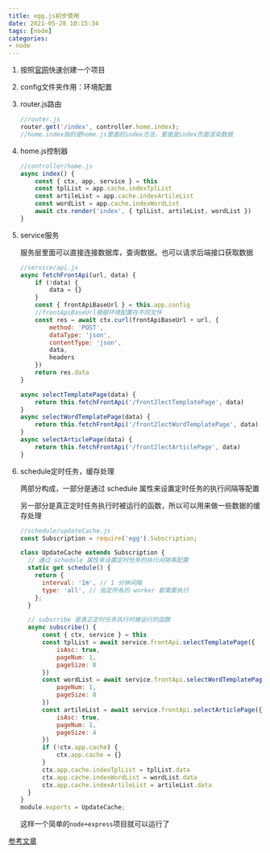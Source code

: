 ```yaml
---
title: egg.js初步使用
date: 2021-05-28 10:15:34
tags: [node]
categories: 
- node
---
```



1. 按照[官网](https://eggjs.org/zh-cn/intro/quickstart.html)快速创建一个项目

2. config文件夹作用：环境配置

3. router.js路由

   ```js
   //router.js
   router.get('/index', controller.home.index);
   //home.index指的是home.js里面的index方法，里面是index页面渲染数据
   ```

4. home.js控制器

   ```js
   //controller/home.js
   async index() {
       const { ctx, app, service } = this
       const tplList = app.cache.indexTplList
       const artileList = app.cache.indexArtileList
       const wordList = app.cache.indexWordList
       await ctx.render('index', { tplList, artileList, wordList })
   }
   ```

5. service服务

   服务层里面可以直接连接数据库，查询数据。也可以请求后端接口获取数据

   ```js
   //service/api.js
   async fetchFrontApi(url, data) {
       if (!data) {
           data = {}
       }
       const { frontApiBaseUrl } = this.app.config
       //frontApiBaseUrl根据环境配置在不同文件
       const res = await ctx.curl(frontApiBaseUrl + url, {
           method: 'POST',
           dataType: 'json',
           contentType: 'json',
           data,
           headers
       })
       return res.data
   }
   
   async selectTemplatePage(data) {
       return this.fetchFrontApi('/front2lectTemplatePage', data)
   }
   async selectWordTemplatePage(data) {
       return this.fetchFrontApi('/front2lectWordTemplatePage', data)
   }
   async selectArticlePage(data) {
       return this.fetchFrontApi('/front2lectArticlePage', data)
   }
   
   ```

6. schedule定时任务，缓存处理

   两部分构成，一部分是通过 schedule 属性来设置定时任务的执行间隔等配置

   另一部分是真正定时任务执行时被运行的函数，所以可以用来做一些数据的缓存处理

   ```js
   //schedule/updateCache.js
   const Subscription = require('egg').Subscription;
   
   class UpdateCache extends Subscription {
     // 通过 schedule 属性来设置定时任务的执行间隔等配置
     static get schedule() {
       return {
         interval: '1m', // 1 分钟间隔
         type: 'all', // 指定所有的 worker 都需要执行
       };
     }
   
     // subscribe 是真正定时任务执行时被运行的函数
     async subscribe() {
         const { ctx, service } = this
         const tplList = await service.frontApi.selectTemplatePage({
             isAsc: true,
             pageNum: 1,
             pageSize: 8
         })
         const wordList = await service.frontApi.selectWordTemplatePage({
             pageNum: 1,
             pageSize: 8
         })
         const artileList = await service.frontApi.selectArticlePage({
             isAsc: true,
             pageNum: 1,
             pageSize: 4
         })
         if (!ctx.app.cache) {
             ctx.app.cache = {}
         }
         ctx.app.cache.indexTplList = tplList.data
         ctx.app.cache.indexWordList = wordList.data
         ctx.app.cache.indexArtileList = artileList.data
     }
   }
   module.exports = UpdateCache;
   ```

   这样一个简单的`node+express`项目就可以运行了

[参考文章](https://eggjs.org/zh-cn/basics/structure.html)